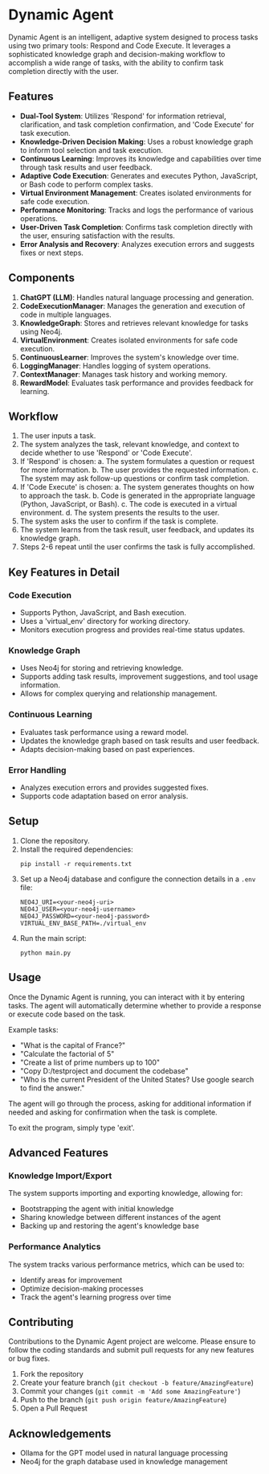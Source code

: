 # Dynamic Agent

Dynamic Agent is an intelligent, adaptive system designed to process tasks using two primary tools: Respond and Code Execute. It leverages a sophisticated knowledge graph and decision-making workflow to accomplish a wide range of tasks, with the ability to confirm task completion directly with the user.

## Features

- **Dual-Tool System**: Utilizes 'Respond' for information retrieval, clarification, and task completion confirmation, and 'Code Execute' for task execution.
- **Knowledge-Driven Decision Making**: Uses a robust knowledge graph to inform tool selection and task execution.
- **Continuous Learning**: Improves its knowledge and capabilities over time through task results and user feedback.
- **Adaptive Code Execution**: Generates and executes Python, JavaScript, or Bash code to perform complex tasks.
- **Virtual Environment Management**: Creates isolated environments for safe code execution.
- **Performance Monitoring**: Tracks and logs the performance of various operations.
- **User-Driven Task Completion**: Confirms task completion directly with the user, ensuring satisfaction with the results.
- **Error Analysis and Recovery**: Analyzes execution errors and suggests fixes or next steps.

## Components

1. **ChatGPT (LLM)**: Handles natural language processing and generation.
2. **CodeExecutionManager**: Manages the generation and execution of code in multiple languages.
3. **KnowledgeGraph**: Stores and retrieves relevant knowledge for tasks using Neo4j.
4. **VirtualEnvironment**: Creates isolated environments for safe code execution.
5. **ContinuousLearner**: Improves the system's knowledge over time.
6. **LoggingManager**: Handles logging of system operations.
7. **ContextManager**: Manages task history and working memory.
8. **RewardModel**: Evaluates task performance and provides feedback for learning.

## Workflow

1. The user inputs a task.
2. The system analyzes the task, relevant knowledge, and context to decide whether to use 'Respond' or 'Code Execute'.
3. If 'Respond' is chosen:
   a. The system formulates a question or request for more information.
   b. The user provides the requested information.
   c. The system may ask follow-up questions or confirm task completion.
4. If 'Code Execute' is chosen:
   a. The system generates thoughts on how to approach the task.
   b. Code is generated in the appropriate language (Python, JavaScript, or Bash).
   c. The code is executed in a virtual environment.
   d. The system presents the results to the user.
5. The system asks the user to confirm if the task is complete.
6. The system learns from the task result, user feedback, and updates its knowledge graph.
7. Steps 2-6 repeat until the user confirms the task is fully accomplished.

## Key Features in Detail

### Code Execution
- Supports Python, JavaScript, and Bash execution.
- Uses a 'virtual_env' directory for working directory.
- Monitors execution progress and provides real-time status updates.

### Knowledge Graph
- Uses Neo4j for storing and retrieving knowledge.
- Supports adding task results, improvement suggestions, and tool usage information.
- Allows for complex querying and relationship management.

### Continuous Learning
- Evaluates task performance using a reward model.
- Updates the knowledge graph based on task results and user feedback.
- Adapts decision-making based on past experiences.

### Error Handling
- Analyzes execution errors and provides suggested fixes.
- Supports code adaptation based on error analysis.

## Setup

1. Clone the repository.
2. Install the required dependencies:
   ```
   pip install -r requirements.txt
   ```
3. Set up a Neo4j database and configure the connection details in a `.env` file:
   ```
   NEO4J_URI=<your-neo4j-uri>
   NEO4J_USER=<your-neo4j-username>
   NEO4J_PASSWORD=<your-neo4j-password>
   VIRTUAL_ENV_BASE_PATH=./virtual_env
   ```
4. Run the main script:
   ```
   python main.py
   ```

## Usage

Once the Dynamic Agent is running, you can interact with it by entering tasks. The agent will automatically determine whether to provide a response or execute code based on the task.

Example tasks:
- "What is the capital of France?"
- "Calculate the factorial of 5"
- "Create a list of prime numbers up to 100"
- "Copy D:/testproject and document the codebase" 
- "Who is the current President of the United States? Use google search to find the answer."

The agent will go through the process, asking for additional information if needed and asking for confirmation when the task is complete.

To exit the program, simply type 'exit'.

## Advanced Features

### Knowledge Import/Export
The system supports importing and exporting knowledge, allowing for:
- Bootstrapping the agent with initial knowledge
- Sharing knowledge between different instances of the agent
- Backing up and restoring the agent's knowledge base

### Performance Analytics
The system tracks various performance metrics, which can be used to:
- Identify areas for improvement
- Optimize decision-making processes
- Track the agent's learning progress over time

## Contributing

Contributions to the Dynamic Agent project are welcome. Please ensure to follow the coding standards and submit pull requests for any new features or bug fixes.

1. Fork the repository
2. Create your feature branch (`git checkout -b feature/AmazingFeature`)
3. Commit your changes (`git commit -m 'Add some AmazingFeature'`)
4. Push to the branch (`git push origin feature/AmazingFeature`)
5. Open a Pull Request

## Acknowledgements

- Ollama for the GPT model used in natural language processing
- Neo4j for the graph database used in knowledge management
